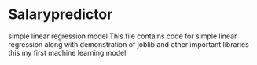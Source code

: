 # Salarypredictor
simple linear regression model
This file contains code for simple linear regression along with demonstration of joblib and other important libraries this my first machine learning model
